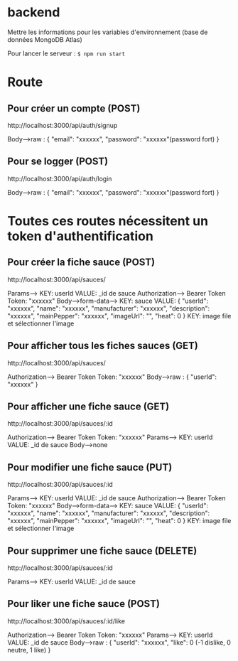 # backend
Mettre les informations pour les variables d'environnement (base de données MongoDB Atlas)

Pour lancer le serveur : `$ npm run start`

# Route
## Pour créer un compte (POST)
http://localhost:3000/api/auth/signup

Body-->raw :
{
    "email": "xxxxxx",
    "password": "xxxxxx"(password fort)
}

## Pour se logger (POST)
http://localhost:3000/api/auth/login

Body-->raw :
{
    "email": "xxxxxx",
    "password": "xxxxxx"(password fort)
}

# Toutes ces routes nécessitent un token d'authentification
## Pour créer la fiche sauce (POST)
http://localhost:3000/api/sauces/

Params--> KEY: userId VALUE: _id de sauce
Authorization--> Bearer Token Token: "xxxxxx"
Body-->form-data-->
    KEY: sauce
    VALUE:
        {
            "userId": "xxxxxx",
            "name": "xxxxxx",
            "manufacturer": "xxxxxx",
            "description": "xxxxxx",
            "mainPepper": "xxxxxx",
            "imageUrl": "",
            "heat": 0
        }
    KEY: image
    file et sélectionner l'image

## Pour afficher tous les fiches sauces (GET)
http://localhost:3000/api/sauces/

Authorization--> Bearer Token Token: "xxxxxx"
Body-->raw :
{
    "userId": "xxxxxx"
}

## Pour afficher une fiche sauce (GET)
http://localhost:3000/api/sauces/:id

Authorization--> Bearer Token Token: "xxxxxx"
Params--> KEY: userId VALUE: _id de sauce
Body-->none

## Pour modifier une fiche sauce (PUT)
http://localhost:3000/api/sauces/:id

Params--> KEY: userId VALUE: _id de sauce
Authorization--> Bearer Token Token: "xxxxxx"
Body-->form-data-->
    KEY: sauce
    VALUE:
        {
            "userId": "xxxxxx",
            "name": "xxxxxx",
            "manufacturer": "xxxxxx",
            "description": "xxxxxx",
            "mainPepper": "xxxxxx",
            "imageUrl": "",
            "heat": 0
        }
    KEY: image
    file et sélectionner l'image

## Pour supprimer une fiche sauce (DELETE)
http://localhost:3000/api/sauces/:id

Params--> KEY: userId VALUE: _id de sauce

## Pour liker une fiche sauce (POST)
http://localhost:3000/api/sauces/:id/like

Authorization--> Bearer Token Token: "xxxxxx"
Params--> KEY: userId VALUE: _id de sauce
Body-->raw :
{
    "userId": "xxxxxx",
    "like": 0 (-1 dislike, 0 neutre, 1 like)
}